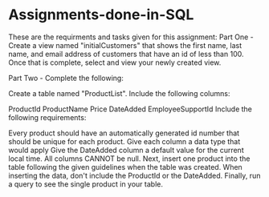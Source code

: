 # Assignments-done-in-SQL
These are the requirments and tasks given for this assignment:
Part One - Create a view named "initialCustomers" that shows the first name, last name, and email address of customers that have an id of less than 100. Once that is complete, select and view your newly created view.

Part Two - Complete the following:

Create a table named "ProductList". Include the following columns:

ProductId
ProductName
Price
DateAdded
EmployeeSupportId
Include the following requirements:

Every product should have an automatically generated id number that should be unique for each product.
Give each column a data type that would apply
Give the DateAdded column a default value for the current local time.
All columns CANNOT be null.
Next, insert one product into the table following the given guidelines when the table was created. When inserting the data, don't include the ProductId or the DateAdded. Finally, run a query to see the single product in your table.
